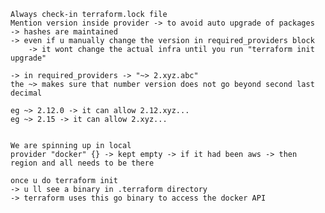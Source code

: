 
    Always check-in terraform.lock file
    Mention version inside provider -> to avoid auto upgrade of packages 
    -> hashes are maintained
    -> even if u manually change the version in required_providers block 
        -> it wont change the actual infra until you run "terraform init upgrade"

    -> in required_providers -> "~> 2.xyz.abc"
    the ~> makes sure that number version does not go beyond second last decimal

    eg ~> 2.12.0 -> it can allow 2.12.xyz...
    eg ~> 2.15 -> it can allow 2.xyz...
    
    
    We are spinning up in local
    provider "docker" {} -> kept empty -> if it had been aws -> then region and all needs to be there
    
    once u do terraform init 
    -> u ll see a binary in .terraform directory 
    -> terraform uses this go binary to access the docker API

    
    
